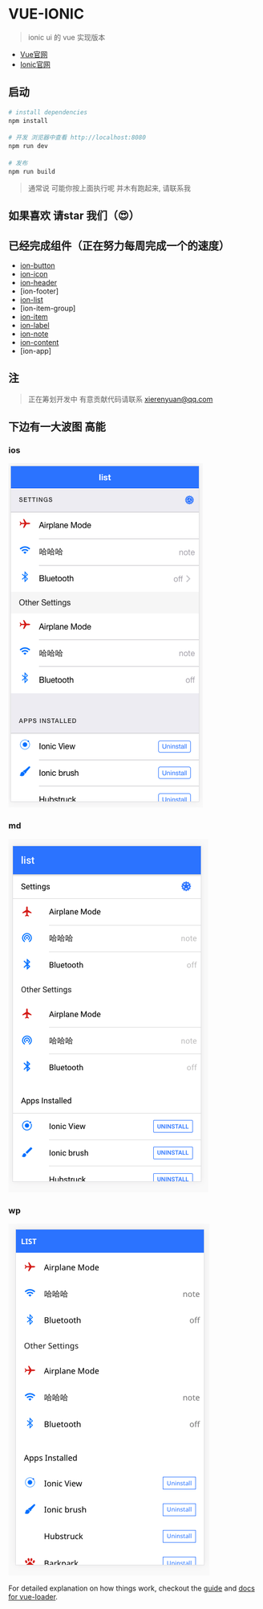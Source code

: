 # VUE-IONIC

> ionic ui 的 vue 实现版本
- [Vue官网](http://vuejs.org/)  
- [Ionic官网](http://ionicframework.com/)    

## 启动     

``` bash
# install dependencies
npm install

# 开发 浏览器中查看 http://localhost:8080
npm run dev

# 发布
npm run build

```
> 通常说 可能你按上面执行呢 并木有跑起来, 请联系我 

## 如果喜欢 请star 我们（😍） 

## 已经完成组件（正在努力每周完成一个的速度）
* [ion-button](https://github.com/feedCheicken/vue-ionic/tree/master/src/components/button)
* [ion-icon](https://github.com/feedCheicken/vue-ionic/tree/master/src/components/icon)
* [ion-header](https://github.com/feedCheicken/vue-ionic/tree/master/src/components/header)
* [ion-footer]
* [ion-list](https://github.com/feedCheicken/vue-ionic/tree/master/src/components/list)
* [ion-item-group]
* [ion-item](https://github.com/feedCheicken/vue-ionic/tree/master/src/components/item)
* [ion-label](https://github.com/feedCheicken/vue-ionic/tree/master/src/components/label)
* [ion-note](https://github.com/feedCheicken/vue-ionic/tree/master/src/components/note)
* [ion-content](https://github.com/feedCheicken/vue-ionic/tree/master/src/components/content)
* [ion-app]

## 注 
> 正在筹划开发中 有意贡献代码请联系 xierenyuan@qq.com


## 下边有一大波图 高能  
### ios
![ios-list](./src/components/item/static/ion-list-ios.png)

### md
![md](./src/components/item/static/ios-list-md.png)

### wp
![wp](./src/components/item/static/ion-list-wp.png)

For detailed explanation on how things work, checkout the [guide](http://vuejs-templates.github.io/webpack/) and [docs for vue-loader](http://vuejs.github.io/vue-loader).
